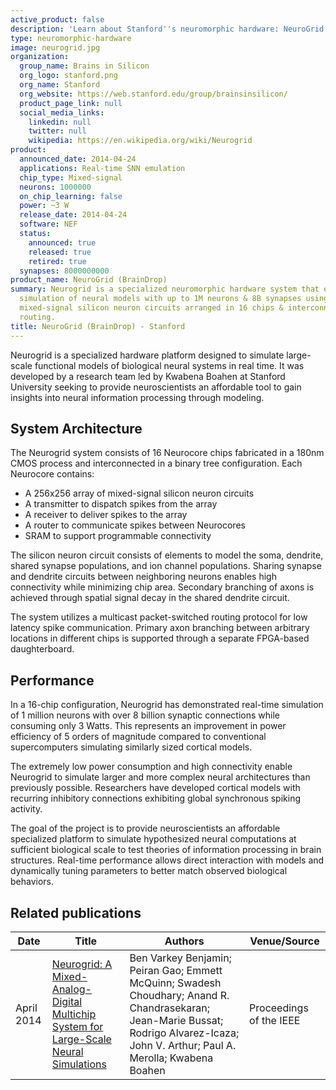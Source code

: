 ```yaml
---
active_product: false
description: 'Learn about Stanford''s neuromorphic hardware: NeuroGrid (BrainDrop)'
type: neuromorphic-hardware
image: neurogrid.jpg
organization:
  group_name: Brains in Silicon
  org_logo: stanford.png
  org_name: Stanford
  org_website: https://web.stanford.edu/group/brainsinsilicon/
  product_page_link: null
  social_media_links:
    linkedin: null
    twitter: null
    wikipedia: https://en.wikipedia.org/wiki/Neurogrid
product:
  announced_date: 2014-04-24
  applications: Real-time SNN emulation
  chip_type: Mixed-signal
  neurons: 1000000
  on_chip_learning: false
  power: ~3 W
  release_date: 2014-04-24
  software: NEF
  status:
    announced: true
    released: true
    retired: true
  synapses: 8000000000
product_name: NeuroGrid (BrainDrop)
summary: Neurogrid is a specialized neuromorphic hardware system that enables real-time
  simulation of neural models with up to 1M neurons & 8B synapses using low-power
  mixed-signal silicon neuron circuits arranged in 16 chips & interconnected via multicast
  routing.
title: NeuroGrid (BrainDrop) - Stanford
---
```


Neurogrid is a specialized hardware platform designed to simulate large-scale functional models of biological neural systems in real time. It was developed by a research team led by Kwabena Boahen at Stanford University seeking to provide neuroscientists an affordable tool to gain insights into neural information processing through modeling.

## System Architecture
The Neurogrid system consists of 16 Neurocore chips fabricated in a 180nm CMOS process and interconnected in a binary tree configuration. Each Neurocore contains:

- A 256x256 array of mixed-signal silicon neuron circuits 
- A transmitter to dispatch spikes from the array
- A receiver to deliver spikes to the array  
- A router to communicate spikes between Neurocores
- SRAM to support programmable connectivity

The silicon neuron circuit consists of elements to model the soma, dendrite, shared synapse populations, and ion channel populations. Sharing synapse and dendrite circuits between neighboring neurons enables high connectivity while minimizing chip area. Secondary branching of axons is achieved through spatial signal decay in the shared dendrite circuit.

The system utilizes a multicast packet-switched routing protocol for low latency spike communication. Primary axon branching between arbitrary locations in different chips is supported through a separate FPGA-based daughterboard.  

## Performance

In a 16-chip configuration, Neurogrid has demonstrated real-time simulation of 1 million neurons with over 8 billion synaptic connections while consuming only 3 Watts. This represents an improvement in power efficiency of 5 orders of magnitude compared to conventional supercomputers simulating similarly sized cortical models.

The extremely low power consumption and high connectivity enable Neurogrid to simulate larger and more complex neural architectures than previously possible. Researchers have developed cortical models with recurring inhibitory connections exhibiting global synchronous spiking activity.

The goal of the project is to provide neuroscientists an affordable specialized platform to simulate hypothesized neural computations at sufficient biological scale to test theories of information processing in brain structures. Real-time performance allows direct interaction with models and dynamically tuning parameters to better match observed biological behaviors.

## Related publications
| Date | Title | Authors  | Venue/Source |
|------|-------|----------|------------- |
| April 2014 | [Neurogrid: A Mixed-Analog-Digital Multichip System for Large-Scale Neural Simulations](https://ieeexplore.ieee.org/document/6805187) | Ben Varkey Benjamin; Peiran Gao; Emmett McQuinn; Swadesh Choudhary; Anand R. Chandrasekaran; Jean-Marie Bussat; Rodrigo Alvarez-Icaza; John V. Arthur; Paul A. Merolla; Kwabena Boahen |  Proceedings of the IEEE |
